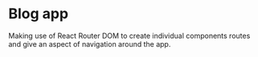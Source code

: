 # Blog app

Making use of React Router DOM to create individual components routes and give an aspect of navigation around the app.

